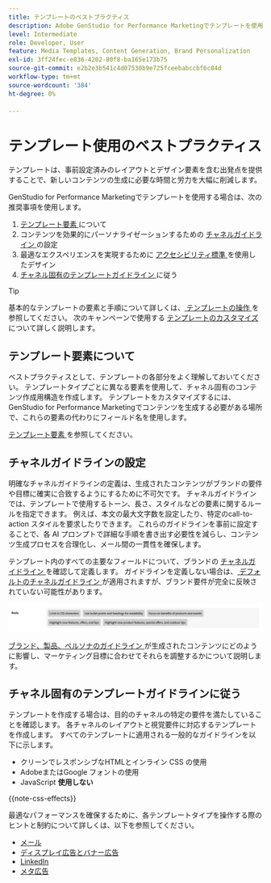 ```yaml
---
title: テンプレートのベストプラクティス
description: Adobe GenStudio for Performance Marketingでテンプレートを使用する際は、ベストプラクティスに従ってください。
level: Intermediate
role: Developer, User
feature: Media Templates, Content Generation, Brand Personalization
exl-id: 3ff24fec-e836-4202-80f8-ba165e173b75
source-git-commit: e2b2e3b541c4d07530b9e725fceebabccbf6c84d
workflow-type: tm+mt
source-wordcount: '384'
ht-degree: 0%

---
```


# テンプレート使用のベストプラクティス

テンプレートは、事前設定済みのレイアウトとデザイン要素を含む出発点を提供することで、新しいコンテンツの生成に必要な時間と労力を大幅に削減します。

GenStudio for Performance Marketingでテンプレートを使用する場合は、次の推奨事項を使用します。

1. [ テンプレート要素 ](#know-about-template-elements) について
1. コンテンツを効果的にパーソナライゼーションするための [ チャネルガイドライン ](#configure-channel-guidelines) の設定
1. 最適なエクスペリエンスを実現するために [ アクセシビリティ標準 ](accessibility-for-templates.md) を使用したデザイン
1. [ チャネル固有のテンプレートガイドライン ](#follow-channel-specific-template-guidelines) に従う

>[!TIP]
>
>基本的なテンプレートの要素と手順について詳しくは、[ テンプレートの操作 ](use-templates.md) を参照してください。 次のキャンペーンで使用する [ テンプレートのカスタマイズ ](customize-template.md) について詳しく説明します。

## テンプレート要素について

ベストプラクティスとして、テンプレートの各部分をよく理解しておいてください。 テンプレートタイプごとに異なる要素を使用して、チャネル固有のコンテンツ作成用構造を作成します。 テンプレートをカスタマイズするには、GenStudio for Performance Marketingでコンテンツを生成する必要がある場所で、これらの要素の代わりにフィールド名を使用します。

[ テンプレート要素 ](use-templates.md#template-elements) を参照してください。

## チャネルガイドラインの設定

明確なチャネルガイドラインの定義は、生成されたコンテンツがブランドの要件や目標に確実に合致するようにするために不可欠です。 チャネルガイドラインでは、テンプレートで使用するトーン、長さ、スタイルなどの要素に関するルールを指定できます。 例えば、本文の最大文字数を設定したり、特定のcall-to-action スタイルを要求したりできます。 これらのガイドラインを事前に設定することで、各 AI プロンプトで詳細な手順を書き出す必要性を減らし、コンテンツ生成プロセスを合理化し、メール間の一貫性を確保します。

テンプレート内のすべての主要なフィールドについて、ブランドの [ チャネルガイドライン ](/help/user-guide/guidelines/brands.md#channel-guidelines) を確認して定義します。 ガイドラインを定義しない場合は、[ デフォルトのチャネルガイドライン ](/help/user-guide/guidelines/brands.md#default-channel-guidelines) が適用されますが、ブランド要件が完全に反映されていない可能性があります。

![ ボディ仕様 ](/help/assets/channel-email-body.png)

[ ブランド、製品、ペルソナのガイドライン ](/help/user-guide/guidelines/overview.md) が生成されたコンテンツにどのように影響し、マーケティング目標に合わせてそれらを調整するかについて説明します。

## チャネル固有のテンプレートガイドラインに従う

テンプレートを作成する場合は、目的のチャネルの特定の要件を満たしていることを確認します。 各チャネルのレイアウトと視覚要件に対応するテンプレートを作成します。 すべてのテンプレートに適用される一般的なガイドラインを以下に示します。

- クリーンでレスポンシブなHTMLとインライン CSS の使用
- AdobeまたはGoogle フォントの使用
- JavaScript **使用しない**

{{note-css-effects}}

最適なパフォーマンスを確保するために、各テンプレートタイプを操作する際のヒントと制約について詳しくは、以下を参照してください。

- [メール](/help/user-guide/templates/email-template.md)
- [ディスプレイ広告とバナー広告](/help/user-guide/templates/display-template.md)
- [LinkedIn](/help/user-guide/templates/linkedin-template.md)
- [メタ広告](/help/user-guide/templates/meta-template.md)
